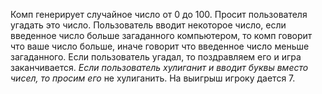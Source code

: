 Комп генерирует случайное число от 0 до 100.
Просит пользователя угадать это число.
Пользователь вводит некоторое число, если введенное число
больше загаданного компьютером, то комп говорит что ваше число больше,
иначе говорит что введенное число меньше загаданного.
Если пользователь угадал, то поздравляем его и игра заканчивается.
*Если пользователь хулиганит и вводит буквы вместо чисел, то просим его*
не хулиганить.
На выигрыш игроку дается 7.
